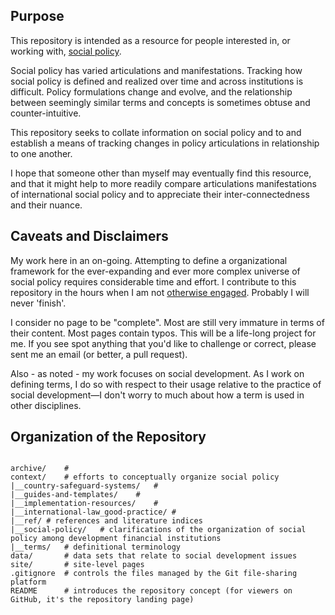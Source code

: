 ## Purpose

This repository is intended as a resource for people interested in, or working with, [social policy](http://applied-anthro.com/terms/social-policy/).

Social policy has varied articulations and manifestations.  Tracking how social policy is defined and realized over time and across institutions is difficult.  Policy formulations change and evolve, and the relationship between seemingly similar terms and concepts is sometimes obtuse and counter-intuitive.

This repository seeks to collate information on social policy and to and establish a means of tracking changes in policy articulations in relationship to one another.

I hope that someone other than myself may eventually find this resource, and that it might help to more readily compare articulations manifestations of international social policy and to appreciate their inter-connectedness and their nuance.  

## Caveats and Disclaimers

My work here in an on-going.  Attempting to define a organizational framework for the ever-expanding and ever more complex universe of social policy requires considerable time and effort. I contribute to this repository in the hours when I am not [otherwise engaged](http://aaron-kyle.com). Probably I will never 'finish'. 

I consider no page to be "complete". Most are still very immature in terms of their content. Most pages contain typos. This will be a life-long project for me. If you see spot anything that you'd like to challenge or correct, please sent me an email (or better, a pull request).

Also - as noted - my work focuses on social development. As I work on defining terms, I do so with respect to their usage relative to the practice of social development&mdash;I don't worry to much about how a term is used in other disciplines.

<!--
I should also emphasise how much I continue to struggle to account for what constitutes 'social policy'.
-->

## Organization of the Repository


```

archive/	# 
context/	# efforts to conceptually organize social policy
|__country-safeguard-systems/	# 
|__guides-and-templates/	# 
|__implementation-resources/	# 
|__international-law_good-practice/	# 
|__ref/	# references and literature indices
|__social-policy/	# clarifications of the organization of social policy among development financial institutions
|__terms/	# definitional terminology
data/		# data sets that relate to social development issues
site/		# site-level pages
.gitignore	# controls the files managed by the Git file-sharing platform
README		# introduces the repository concept (for viewers on GitHub, it's the repository landing page) 

```


